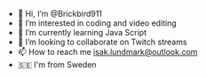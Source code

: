 - 👋 Hi, I’m @Brickbird911
- 👀 I’m interested in coding and video editing
- 🌱 I’m currently learning Java Script
- 💞️ I’m looking to collaborate on Twitch streams
- 📫 How to reach me isak.lundmark@outlook.com
- 🇸🇪 I'm from Sweden
